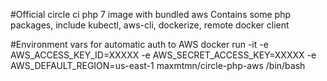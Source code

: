 #Official circle ci php 7 image with bundled aws
Contains some php packages, include kubectl, aws-cli, dockerize, remote docker client

#Environment vars for automatic auth to AWS
docker run -it -e AWS_ACCESS_KEY_ID=XXXXX -e AWS_SECRET_ACCESS_KEY=XXXXX -e AWS_DEFAULT_REGION=us-east-1 maxmtmn/circle-php-aws /bin/bash